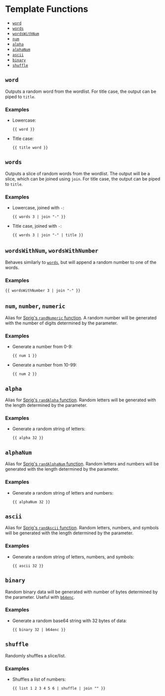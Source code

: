 # Template Functions

- [`word`](#word)
- [`words`](#words)
- [`wordsWithNum`](#wordswithnum-wordswithnumber)
- [`num`](#num-number-numeric)
- [`alpha`](#alpha)
- [`alphaNum`](#alphaNum)
- [`ascii`](#ascii)
- [`binary`](#binary)
- [`shuffle`](#shuffle)

## `word`

Outputs a random word from the wordlist. For title case, the output can be piped to `title`.

### Examples
- Lowercase:
  ```gotemplate
  {{ word }}
  ```
- Title case:
  ```gotemplate
  {{ title word }}
  ```

## `words`

Outputs a slice of random words from the wordlist. The output will be a slice, which can be joined using `join`. For title case, the output can be piped to `title`.

### Examples
- Lowercase, joined with `-`:
  ```gotemplate
  {{ words 3 | join "-" }}
  ```
- Title case, joined with `-`:
  ```gotemplate
  {{ words 3 | join "-" | title }}
  ```

## `wordsWithNum`, `wordsWithNumber`

Behaves similarly to [`words`](#words), but will append a random number to one of the words.

### Examples
```gotemplate
{{ wordsWithNumber 3 | join "-" }}
```

## `num`, `number`, `numeric`

Alias for [Sprig's `randNumeric` function](https://masterminds.github.io/sprig/strings.html#randalphanum-randalpha-randnumeric-and-randascii). A random number will be generated with the number of digits determined by the parameter.

### Examples
- Generate a number from 0-9:
  ```gotemplate
  {{ num 1 }}
  ```
- Generate a number from 10-99:
  ```gotemplate
  {{ num 2 }}
  ```

## `alpha`

Alias for [Sprig's `randAlpha` function](https://masterminds.github.io/sprig/strings.html#randalphanum-randalpha-randnumeric-and-randascii). Random letters will be generated with the length determined by the parameter.

### Examples
- Generate a random string of letters:
  ```gotemplate
  {{ alpha 32 }}
  ```

## `alphaNum`

Alias for [Sprig's `randAlphaNum` function](https://masterminds.github.io/sprig/strings.html#randalphanum-randalpha-randnumeric-and-randascii). Random letters and numbers will be generated with the length determined by the parameter.

### Examples
- Generate a random string of letters and numbers:
  ```gotemplate
  {{ alphaNum 32 }}
  ```

## `ascii`

Alias for [Sprig's `randAscii` function](https://masterminds.github.io/sprig/strings.html#randalphanum-randalpha-randnumeric-and-randascii). Random letters, numbers, and symbols will be generated with the length determined by the parameter.

### Examples
- Generate a random string of letters, numbers, and symbols:
  ```gotemplate
  {{ ascii 32 }}
  ```

## `binary`

Random binary data will be generated with number of bytes determined by the parameter. Useful with [`b64enc`](https://masterminds.github.io/sprig/encoding.html).

### Examples
- Generate a random base64 string with 32 bytes of data:
  ```gotemplate
  {{ binary 32 | b64enc }}
  ```

## `shuffle`

Randomly shuffles a slice/list.

### Examples
- Shuffles a list of numbers:
  ```gotemplate
  {{ list 1 2 3 4 5 6 | shuffle | join "" }}
  ```
